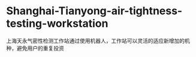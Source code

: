 # Shanghai-Tianyong-air-tightness-testing-workstation
上海天永气密性检测工作站通过使用机器人，工作站可以灵活的适应新增加的机种，避免用户的重复投资
